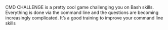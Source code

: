 CMD CHALLENGE is a pretty cool game challenging you on Bash skills. Everything is done via the command line and the questions are becoming increasingly complicated. It’s a good training to improve your command line skills

